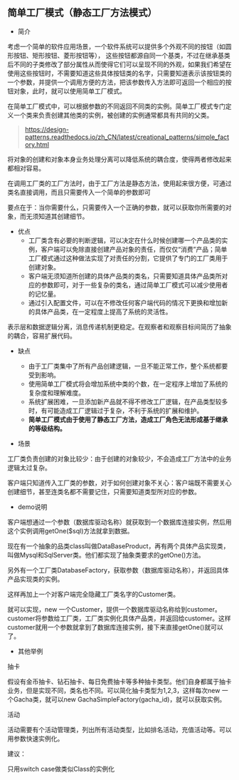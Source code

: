 ## 简单工厂模式（静态工厂方法模式）

- 简介

考虑一个简单的软件应用场景，一个软件系统可以提供多个外观不同的按钮（如圆形按钮、矩形按钮、菱形按钮等）， 这些按钮都源自同一个基类，不过在继承基类后不同的子类修改了部分属性从而使得它们可以呈现不同的外观，如果我们希望在使用这些按钮时，不需要知道这些具体按钮类的名字，只需要知道表示该按钮类的一个参数，并提供一个调用方便的方法，把该参数传入方法即可返回一个相应的按钮对象，此时，就可以使用简单工厂模式。

在简单工厂模式中，可以根据参数的不同返回不同类的实例。简单工厂模式专门定义一个类来负责创建其他类的实例，被创建的实例通常都具有共同的父类。
> https://design-patterns.readthedocs.io/zh_CN/latest/creational_patterns/simple_factory.html

将对象的创建和对象本身业务处理分离可以降低系统的耦合度，使得两者修改起来都相对容易。

在调用工厂类的工厂方法时，由于工厂方法是静态方法，使用起来很方便，可通过类名直接调用，而且只需要传入一个简单的参数即可

要点在于：当你需要什么，只需要传入一个正确的参数，就可以获取你所需要的对象，而无须知道其创建细节。

- 优点
  - 工厂类含有必要的判断逻辑，可以决定在什么时候创建哪一个产品类的实例，客户端可以免除直接创建产品对象的责任，而仅仅“消费”产品；简单工厂模式通过这种做法实现了对责任的分割，它提供了专门的工厂类用于创建对象。
  - 客户端无须知道所创建的具体产品类的类名，只需要知道具体产品类所对应的参数即可，对于一些复杂的类名，通过简单工厂模式可以减少使用者的记忆量。
  - 通过引入配置文件，可以在不修改任何客户端代码的情况下更换和增加新的具体产品类，在一定程度上提高了系统的灵活性。


表示层和数据逻辑分离，消息传递机制更稳定。在观察者和观察目标间简历了抽象的耦合，容易扩展代码。

- 缺点
  - 由于工厂类集中了所有产品创建逻辑，一旦不能正常工作，整个系统都要受到影响。
  - 使用简单工厂模式将会增加系统中类的个数，在一定程序上增加了系统的复杂度和理解难度。
  - 系统扩展困难，一旦添加新产品就不得不修改工厂逻辑，在产品类型较多时，有可能造成工厂逻辑过于复杂，不利于系统的扩展和维护。
  - **简单工厂模式由于使用了静态工厂方法，造成工厂角色无法形成基于继承的等级结构。**

- 场景

工厂类负责创建的对象比较少：由于创建的对象较少，不会造成工厂方法中的业务逻辑太过复杂。

客户端只知道传入工厂类的参数，对于如何创建对象不关心：客户端既不需要关心创建细节，甚至连类名都不需要记住，只需要知道类型所对应的参数。

- demo说明

客户端想通过一个参数（数据库驱动名称）就获取到一个数据库连接实例，然后用这个实例调用getOne($sql)方法就拿到数据。

现在有一个抽象的品类class叫做DataBaseProduct，再有两个具体产品实现类，叫做Mysql和SqlServer类。他们都实现了抽象类要求的getOne()方法。

另外有一个工厂类DatabaseFactory，获取参数（数据库驱动名称），并返回具体产品实现类的实例。

这样再加上一个对客户端完全隐藏工厂类名字的Customer类。

就可以实现，new 一个Customer，提供一个数据库驱动名称给到customer。customer将参数给工厂类，工厂类实例化具体产品类，并返回给customer。这样customer就用一个参数就拿到了数据库连接实例，接下来直接getOne()就可以了。


- 其他举例

抽卡

假设有金币抽卡、钻石抽卡、每日免费抽卡等多种抽卡类型。他们自身都属于抽卡业务，但是实现不同，类名也不同。可以简化抽卡类型为1,2,3，这样每次new 一个Gacha类，就可以new GachaSimpleFactory(gacha_id)，就可以获取实例。

活动

活动需要有个活动管理类，列出所有活动类型，比如排名活动，充值活动等。可以用参数快速实例化。


建议：

只用switch case做类似Class的实例化